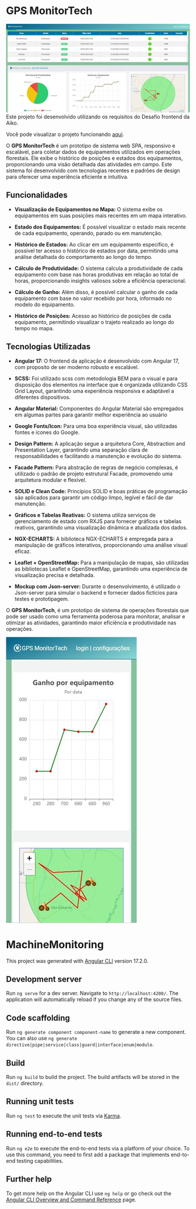 # GPS MonitorTech 
![Tela Tarefas](images-github/index-desktop.JPG)
Este projeto foi desenvolvido utilizando os requisitos do Desafio frontend da Aiko.

Você pode visualizar o projeto funcionando [aqui](https://oliro.github.io/machine-monitoring/).

O **GPS MonitorTech** é um prototipo de sistema web SPA, responsivo e escalável, para coletar dados de equipamentos utilizados em operações florestais. Ele exibe o histórico de posições e estados dos equipamentos, proporcionando uma visão detalhada das atividades em campo. Este sistema  foi desenvolvido com tecnologias recentes e padrões de design para oferecer uma experiência eficiente e intuitiva.

## Funcionalidades

- **Visualização de Equipamentos no Mapa:** O sistema exibe os equipamentos em suas posições mais recentes em um mapa interativo.

- **Estado dos Equipamentos:** É possível visualizar o estado mais recente de cada equipamento, operando, parado ou em manutenção.

- **Histórico de Estados:** Ao clicar em um equipamento específico, é possivel ter acesso o histórico de estados por data, permitindo uma análise detalhada do comportamento ao longo do tempo.

- **Cálculo de Produtividade:** O sistema calcula a produtividade de cada equipamento com base nas horas produtivas em relação ao total de horas, proporcionando insights valiosos sobre a eficiência operacional.

- **Cálculo de Ganho:** Além disso, é possível calcular o ganho de cada equipamento com base no valor recebido por hora, informado no modelo do equipamento.

- **Histórico de Posições:** Acesso ao histórico de posições de cada equipamento, permitindo visualizar o trajeto realizado ao longo do tempo no mapa.

## Tecnologias Utilizadas

- **Angular 17:** O frontend da aplicação é desenvolvido com Angular 17, com proposito de ser moderno robusto e escalável.

- **SCSS:** Foi utilizado scss com metodologia BEM para o visual e para disposição dos elementos na interface que é organizada utilizando CSS Grid Layout, garantindo uma experiência responsiva e adaptável a diferentes dispositivos.

- **Angular Material:** Componentes do Angular Material são empregados em algumas partes para garantir melhor experiência ao usuário

- **Google Fonts/Icon:** Para uma boa experiência visual, são utilizadas fontes e ícones do Google.

- **Design Pattern:** A aplicação segue a arquitetura Core, Abstraction and Presentation Layer, garantindo uma separação clara de responsabilidades e facilitando a manutenção e evolução do sistema.

- **Facade Pattern:** Para abstração de regras de negócio complexas, é utilizado o padrão de projeto estrutural Facade, promovendo uma arquitetura modular e flexível.

- **SOLID e Clean Code:** Princípios SOLID e boas práticas de programação são aplicados para garantir um código limpo, legível e fácil de dar manutenção.

- **Gráficos e Tabelas Reativas:** O sistema utiliza serviços de gerenciamento de estado com RXJS para fornecer gráficos e tabelas reativos, garantindo uma visualização dinâmica e atualizada dos dados.

- **NGX-ECHARTS:** A biblioteca NGX-ECHARTS é empregada para a manipulação de gráficos interativos, proporcionando uma análise visual eficaz.

- **Leaflet + OpenStreetMap:** Para a manipulação de mapas, são utilizadas as bibliotecas Leaflet e OpenStreetMap, garantindo uma experiência de visualização precisa e detalhada.

- **Mockup com Json-server:** Durante o desenvolvimento, é utilizado o Json-server para simular o backend e fornecer dados fictícios para testes e prototipagem.

O **GPS MonitorTech**, é um prototipo de sistema de operações florestais que pode ser usado como uma ferramenta poderosa para monitorar, analisar e otimizar as atividades, garantindo maior eficiência e produtividade nas operações.

![Tela Tarefas](images-github/index-mobile.JPG)

# MachineMonitoring

This project was generated with [Angular CLI](https://github.com/angular/angular-cli) version 17.2.0.

## Development server

Run `ng serve` for a dev server. Navigate to `http://localhost:4200/`. The application will automatically reload if you change any of the source files.

## Code scaffolding

Run `ng generate component component-name` to generate a new component. You can also use `ng generate directive|pipe|service|class|guard|interface|enum|module`.

## Build

Run `ng build` to build the project. The build artifacts will be stored in the `dist/` directory.

## Running unit tests

Run `ng test` to execute the unit tests via [Karma](https://karma-runner.github.io).

## Running end-to-end tests

Run `ng e2e` to execute the end-to-end tests via a platform of your choice. To use this command, you need to first add a package that implements end-to-end testing capabilities.

## Further help

To get more help on the Angular CLI use `ng help` or go check out the [Angular CLI Overview and Command Reference](https://angular.io/cli) page.
